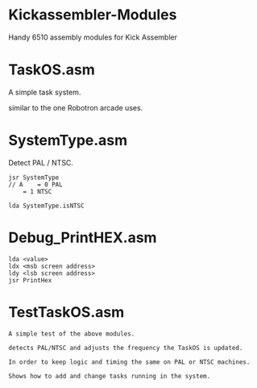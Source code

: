# Kickassembler-Modules
Handy 6510 assembly modules for Kick Assembler

# TaskOS.asm
A simple task system. 

similar to the one Robotron arcade uses.

# SystemType.asm 
Detect PAL / NTSC.

	jsr SystemType 
	// A 	= 0 PAL
		= 1 NTSC 

	lda SystemType.isNTSC 

# Debug_PrintHEX.asm 

	lda <value>
	ldx <msb screen address>
	ldy <lsb screen address>
	jsr PrintHex
	

# TestTaskOS.asm 

	A simple test of the above modules.

	detects PAL/NTSC and adjusts the frequency the TaskOS is updated.

	In order to keep logic and timing the same on PAL or NTSC machines.

	Shows how to add and change tasks running in the system. 












